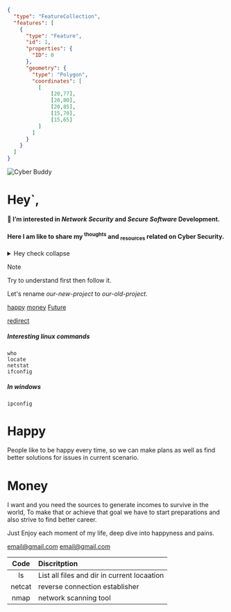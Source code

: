 ```geojson
{
  "type": "FeatureCollection",
  "features": [
    {
      "type": "Feature",
      "id": 1,
      "properties": {
        "ID": 0
      },
      "geometry": {
        "type": "Polygon",
        "coordinates": [
          [
              [20,77],
              [20,80],
              [20,85],
              [15,70],
              [15,65]
          ]
        ]
      }
    }
  ]
}
```




![Cyber Buddy](https://d2pn8kiwq2w21t.cloudfront.net/original_images/main_image_star-forming_region_carina_nircam_final-5mb.jpg?height=300&width=500)

# Hey`,
**👀 I’m interested in _Network Security_ and _Secure Software_ Development.**
  
#### Here I am like to share my <sup>thoughts</sup> and <sub>resources</sub> related on Cyber Security.


<details>
  <summary>Hey check collapse</summary>
  
  ##### nothing special haha

  ```ruby
       puts "how are you"
  ```

```python
print("My dear friends")
```

</details>

>[!NOTE]
>Try to understand first then follow it.

Let's rename *our-new-project* to *our-old-project*.

[happy](#happy)  [money](#money)   [Future](#what-is-future-plan)

[redirect](redirect)

##### Interesting linux commands
```
who
locate
netstat
ifconfig
```

##### In windows
`ipconfig`

# Happy

People like to be happy every time, so we can make plans as well as find better solutions for issues in current scenario.


# Money

I want and you need the sources to generate incomes to survive in the world, To make that or achieve that goal we have to start preparations and also
strive to find better career.

<a name="what-is-future-plan"></a>

Just Enjoy each moment of my life, deep dive into happyness and pains.


<email@gmail.com>
<a href="email@gmail.com">email@gmail.com</a>

|Code|Discritption|
|:---:|:---|
|ls|List all files and dir in current locaation|
|netcat|reverse connection establisher|
|nmap|network scanning tool|



